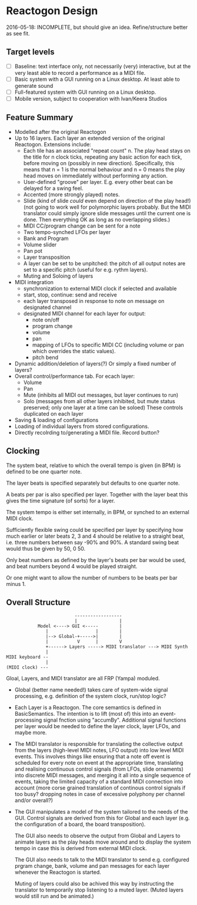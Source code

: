 Reactogon Design
================

2016-05-18: INCOMPLETE, but should give an idea. Refine/structure better
as see fit.

Target levels
-------------
- [ ] Baseline: text interface only, not necessarily (very) interactive,
      but at the very least able to record a performance as a MIDI file.
- [ ] Basic system with a GUI running on a Linux desktop. At least able
      to generate sound
- [ ] Full-featured system with GUI running on a Linux desktop.
- [ ] Mobile version, subject to cooperation with Ivan/Keera Studios

Feature Summary
---------------

* Modelled after the original Reactogon
* Up to 16 layers. Each layer an extended version of the original Reactogon.
  Extensions include:
  - Each tile has an associated "repeat count" n. The play head stays
    on the title for n clock ticks, repeating any basic action for
    each tick, before moving on (possibly in new direction).
    Specifically, this means that n = 1 is the normal behaviour and
    n = 0 means the play head moves on immediately without performing any
    action.
  - User-defined "groove" per layer. E.g. every other beat can be delayed for
    a swing feel.
  - Accented (more strongly played) notes.
  - Slide (kind of slide *could* even depend on direction of the play head!)
    (not going to work well for polymorphic layers probably. But the MIDI
    translator could simply ignore slide messages until the current one is
    done. Then everything OK as long as no overlapping slides.)
  - MIDI CC/program change can be sent for a note
  - Two tempo-synched LFOs per layer
  - Bank and Program
  - Volume slider
  - Pan pot
  - Layer transposition
  - A layer can be set to be unpitched: the pitch of all output notes
    are set to a specific pitch (useful for e.g. rythm layers).
  - Muting and Soloing of layers
* MIDI integration
  - synchronization to external MIDI clock if selected and available
  - start, stop, continue: send and receive
  - each layer transposed in response to note on message on designated channel
  - designated MIDI channel for each layer for output:
    + note on/off
    + program change
    + volume
    + pan
    + mapping of LFOs to specific MIDI CC (including volume or pan which
      overrides the static values).
    + pitch bend
* Dynamic addition/deletion of layers(?) Or simply a fixed number of layers?
* Overall control/performance tab. For ecach layer:
  - Volume
  - Pan
  - Mute (inhibits all MIDI out messages, but layer continues to run)
  - Solo (messages from all other layers inhibited, but mute status
    preserved; only one layer at a time can be soloed)
  These controls duplicated on each layer
* Saving & loading of configurations
* Loading of individual layers from stored configurations.
* Directly recolrding to/generating a MIDI file. Record button?

Clocking
--------
The system beat, relative to which the overall tempo is given (in BPM)
is defined to be one quarter note.

The layer beats is specified separately but defaults to one quarter note.

A beats per par is also specified per layer. Together with the layer beat
this gives the time signature (of sorts) for a layer.

The system tempo is either set internally, in BPM, or synched to an external
MIDI clock.

Sufficiently flexible swing could be specified per layer by specifying
how much earlier or later beats 2, 3 and 4 should be relative to a straight
beat, i.e. three numbers between say -90% and 90%. A standard swing
beat would thus be given by 50, 0 50.

Only beat numbers as defined by the layer's beats per bar would be used,
and beat numbers beyond 4 would be played straight.

Or one might want to allow the number of numbers to be beats per bar minus 1.

Overall Structure
-----------------
                              ------------------
                              |                |
                Model <----> GUI <-----        |
                   |                  |        |
                   |--> Global-+----->|        |
                   |           V      |        V
                   +------> Layers -----> MIDI translator ---> MIDI Synth
                   |
    MIDI keyboard --
                   |
    (MIDI clock) ---

Gloal, Layers, and MIDI translator are all FRP (Yampa) moduled.

  * Global (better name needed!) takes care of system-wide signal
    processing, e.g. definition of the system clock, run/stop logic?

  * Each Layer is a Reactogon. The core semantics is defined in
    BasicSemantics. The intention is to lift (most of) this into
    an event-processing signal fnction using "accumBy". Additional
    signal functions per layer would be needed to define the
    layer clock, layer LFOs, and maybe more.

  * The MIDI translator is responsible for translating the collective
    output from the layers (high-level MIDI notes, LFO output) into
    low level MIDI events. This involves things like ensuring that a
    note off event is scheduled for every note on event at the appropriate
    time, translating and realising continuous control signals
    (from LFOs, slide ornaments) into discrete MIDI messages,
    and merging it all into a single sequence of events, taking the
    limited capacity of a standard MIDI connection into account
    (more corse grained translation of continous control signals
    if too busy? dropping notes in case of excessive polyphony per
    channel and/or overall?)

  * The GUI manipulates a model of the system tailored to the needs of the
    GUI. Control signals are derived from this for Global and each
    layer (e.g. the configuration of a board, the board transposition).

    The GUI also needs to observe the output from Global and Layers
    to animate layers as the play heads move around and to display
    the system tempo in case this is derived from external MIDI clock.

    The GUI also needs to talk to the MIDI translator to send e.g.
    configured prgram change, bank, volume and pan messages for each
    layer whenever the Reactogon is started.

    Muting of layers could also be achived this way by instructing
    the translator to temporarily stop listening to a muted layer.
    (Muted layers would still run and be animated.)
